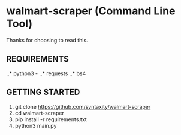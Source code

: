 # walmart-scraper (Command Line Tool)

Thanks for choosing to read this.

## REQUIREMENTS
..* python3 -
..* requests
..* bs4

## GETTING STARTED
1. git clone https://github.com/syntaxity/walmart-scraper
2. cd walmart-scraper
3. pip install -r requirements.txt
4. python3 main.py
